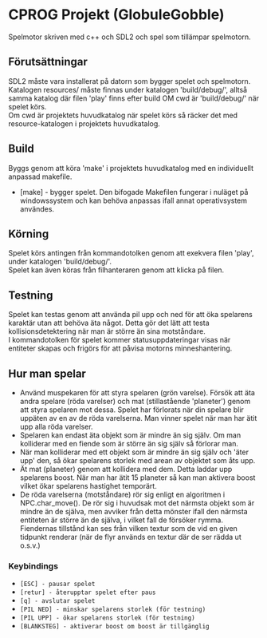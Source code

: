 # CPROG Projekt (GlobuleGobble)

Spelmotor skriven med c++ och SDL2 och spel som tillämpar spelmotorn.

## Förutsättningar

SDL2 måste vara installerat på datorn som bygger spelet och spelmotorn.<br/>
Katalogen resources/ måste finnas under katalogen 'build/debug/', alltså samma katalog där filen 'play' finns efter build OM cwd är 'build/debug/' när spelet körs.<br/>
Om cwd är projektets huvudkatalog när spelet körs så räcker det med resource-katalogen i projektets huvudkatalog.<br/>

## Build

Byggs genom att köra 'make' i projektets huvudkatalog med en individuellt anpassad makefile.<br/>
* [make] - bygger spelet. Den bifogade Makefilen fungerar i nuläget på windowssystem och kan behöva anpassas ifall annat operativsystem användes.<br/>

## Körning

Spelet körs antingen från kommandotolken genom att exekvera filen 'play', under katalogen 'build/debug/'.<br/>
Spelet kan även köras från filhanteraren genom att klicka på filen.<br/>

## Testning

Spelet kan testas genom att använda pil upp och ned för att öka spelarens karaktär utan att behöva äta något. Detta gör det lätt att testa kollisionsdetektering när man är större än sina motståndare.<br/>
I kommandotolken för spelet kommer statusuppdateringar visas när entiteter skapas och frigörs för att påvisa motorns minneshantering.<br/>

## Hur man spelar

* Använd muspekaren för att styra spelaren (grön varelse). Försök att äta andra spelare (röda varelser) och mat (stillastående 'planeter') genom att styra spelaren mot dessa. Spelet har förlorats när din spelare blir uppäten av en av de röda varelserna. Man vinner spelet när man har ätit upp alla röda varelser.<br/>
* Spelaren kan endast äta objekt som är mindre än sig själv. Om man kolliderar med en fiende som är större än sig själv så förlorar man.<br/>
* När man kolliderar med ett objekt som är mindre än sig själv och 'äter upp' den, så ökar spelarens storlek med arean av objektet som åts upp.<br/>
* Ät mat (planeter) genom att kollidera med dem. Detta laddar upp spelarens boost. När man har ätit 15 planeter så kan man aktivera boost vilket ökar spelarens hastighet temporärt.<br/>
* De röda varelserna (motståndare) rör sig enligt en algoritmen i NPC.char_move(). De rör sig i huvudsak mot det närmsta objekt som är mindre än de själva, men avviker från detta mönster ifall den närmsta entiteten är större än de själva, i vilket fall de försöker rymma. Fiendernas tillstånd kan ses från vilken textur som de vid en given tidpunkt renderar (när de flyr används en textur där de ser rädda ut o.s.v.)<br/>

### Keybindings

* `[ESC] - pausar spelet`
* `[retur] - återupptar spelet efter paus`
* `[q] - avslutar spelet`
* `[PIL NED] - minskar spelarens storlek (för testning)`
* `[PIL UPP] - ökar spelarens storlek (för testning)`
* `[BLANKSTEG] - aktiverar boost om boost är tillgänglig`
